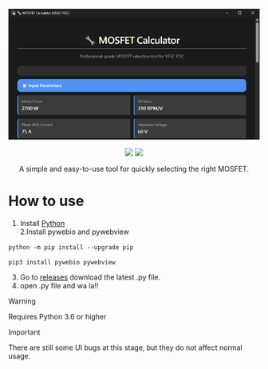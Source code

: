 ![E-Stick](https://github.com/Knockoi/Mosfet-calculator/blob/main/image/Title.png)

<div align="center">

[![](https://img.shields.io/discord/1226517355421634601?logo=discord&logoColor=white&color=5865F2)](https://discord.gg/Tf3PsfkTJF)
[![](https://img.shields.io/badge/License-GPLv3-FFA500.svg?logo=gnu&logoColor=white)](https://www.gnu.org/licenses/gpl-3.0)

</div>  
<div align="center">
A simple and easy-to-use tool for quickly selecting the right MOSFET.  
</div>  


# How to use    
1. Install [Python](https://www.python.org/downloads/)   
2.Install pywebio and pywebview

```
python -m pip install --upgrade pip
```
```
pip3 install pywebio pywebview
```  
3. Go to [releases](https://github.com/Knockoi/Mosfet-calculator/releases) download the latest  .py file.
4. open .py file and wa la!!  

> [!WARNING]
> Requires Python 3.6 or higher
  
> [!IMPORTANT]
> There are still some UI bugs at this stage, but they do not affect normal usage.  
